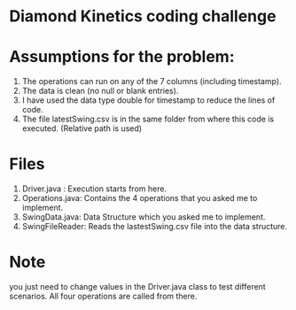 # Diamond Kinetics coding challenge

# Assumptions for the problem:
1. The operations can run on any of the 7 columns (including timestamp).
2. The data is clean (no null or blank entries).
3. I have used the data type double for timestamp to reduce the lines of code.
4. The file latestSwing.csv is in the same folder from where this code is executed. (Relative path is used)

# Files
1. Driver.java : Execution starts from here.
2. Operations.java: Contains the 4 operations that you asked me to implement.
3. SwingData.java: Data Structure which you asked me to implement.
4. SwingFileReader: Reads the lastestSwing.csv file into the data structure.

# Note
you just need to change values in the Driver.java class to test different scenarios. All four operations are called from there.
